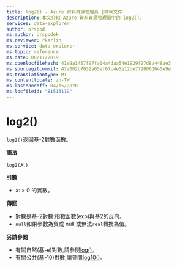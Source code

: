 ```yaml
---
title: log2() - Azure 資料資源管理員 |微軟文件
description: 本文介紹 Azure 資料資源管理器中的 log2()。
services: data-explorer
author: orspod
ms.author: orspodek
ms.reviewer: rkarlin
ms.service: data-explorer
ms.topic: reference
ms.date: 08/11/2019
ms.openlocfilehash: 41e9a1457f97fa04a4daa54e1929f27d8a448ae3
ms.sourcegitcommit: 47a002b7032a05ef67c4e5e12de7720062645e9e
ms.translationtype: MT
ms.contentlocale: zh-TW
ms.lasthandoff: 04/15/2020
ms.locfileid: "81513119"
---
```

# <a name="log2"></a>log2()

`log2()`返回基-2對數函數。  

**語法**

`log2(`*X.*`)`

**引數**

* *x*: > 0 的實數。

**傳回**

* 對數是基-2對數:指數函數(exp)與基2的反向。
* `null`如果參數為負或 null 或無法`real`轉換為值。 

**另請參閱**

* 有關自然(基-e)對數,請參閱[log()](log-function.md)。
* 有關公共(基-10)對數,請參閱[log10()](log10-function.md)。